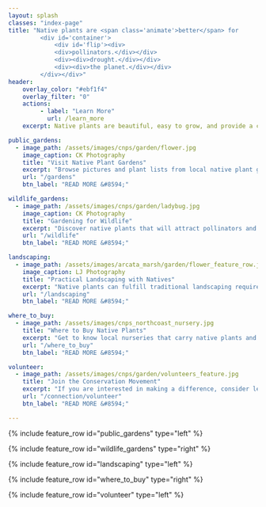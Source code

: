 ```yaml
---
layout: splash
classes: "index-page"
title: "Native plants are <span class='animate'>better</span> for 
         <div id='container'>
             <div id='flip'><div>
             <div>pollinators.</div></div>
             <div><div>drought.</div></div>
             <div><div>the planet.</div></div>
         </div></div>"    
header:
    overlay_color: "#ebf1f4"
    overlay_filter: "0"
    actions:
         - label: "Learn More"
           url: /learn_more
    excerpt: Native plants are beautiful, easy to grow, and provide a critical foundation for our local ecosystem. 

public_gardens:
  - image_path: /assets/images/cnps/garden/flower.jpg
    image_caption: CK Photography
    title: "Visit Native Plant Gardens"
    excerpt: "Browse pictures and plant lists from local native plant gardens for ideas and inspiration - from Eureka to Trinidad. Explore the wide variety of native plant landscapes that are sustainable and promote biodiversity, while still reflecting the unique preferences  of their creators."
    url: "/gardens"
    btn_label: "READ MORE &#8594;"

wildlife_gardens:
  - image_path: /assets/images/cnps/garden/ladybug.jpg
    image_caption: CK Photography
    title: "Gardening for Wildlife"
    excerpt: "Discover native plants that will attract pollinators and benefit other wildlife in your area. Pristine lawns and exotic gardens are beautiful but often otherwise lifeless. A native plant garden will be alive with the sounds and movements of bees, butterflies and birds."
    url: "/wildlife"
    btn_label: "READ MORE &#8594;"

landscaping:
  - image_path: /assets/images/arcata_marsh/garden/flower_feature_row.jpg
    image_caption: LJ Photography
    title: "Practical Landscaping with Natives"
    excerpt: "Native plants can fulfill traditional landscaping requirements - while also being practical, drought-tolerant and low-maintenance."
    url: "/landscaping"
    btn_label: "READ MORE &#8594;"

where_to_buy:
  - image_path: /assets/images/cnps_northcoast_nursery.jpg 
    title: "Where to Buy Native Plants"
    excerpt: "Get to know local nurseries that carry native plants and online sources for native seeds and plants."
    url: "/where_to_buy"
    btn_label: "READ MORE &#8594;"

volunteer:
  - image_path: /assets/images/cnps/garden/volunteers_feature.jpg 
    title: "Join the Conservation Movement"
    excerpt: "If you are interested in making a difference, consider lending your time and talents to a local volunteer organization. These organizations have such important missions but need the extra hands to enact them. Help to be a part of the change you want to see!"
    url: "/connection/volunteer"
    btn_label: "READ MORE &#8594;"

---
```


{% include feature_row id="public_gardens" type="left" %}

{% include feature_row id="wildlife_gardens" type="right" %}

{% include feature_row id="landscaping" type="left" %}

{% include feature_row id="where_to_buy" type="right" %}

<!--
<div class="page__hero--overlay" style="background-color: #ebf1f4; background-image: linear-gradient(rgba(0, 0, 0, 0), rgba(0, 0, 0, 0)), url('');">
    <div class="wrapper">
      <h1 id="page-title" class="page__title" itemprop="headline">
&ldquo;What is nature’s best hope? <b>You.</b> There’s an Earth stewardship responsibility that we have as <b>citizens of the planet</b>. We can no longer leave conservation to the conservationists. There aren’t enough—<b>by far.</b>&rdquo;"
        
      </h1>
        <p class="page__lead">— Douglas Tallemy —
</p>
    </div>
</div>
-->

{% include feature_row id="volunteer" type="left" %}
